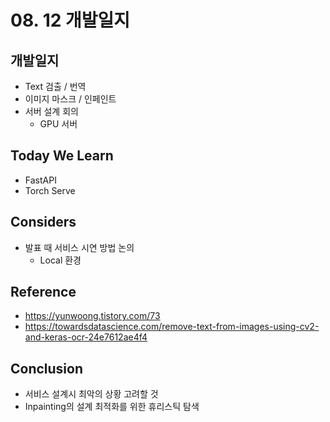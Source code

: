 # 08. 12 개발일지

## 개발일지

- Text 검출 / 번역
- 이미지 마스크 / 인페인트
- 서버 설계 회의
  - GPU 서버

## Today We Learn

- FastAPI
- Torch Serve

## Considers

- 발표 때 서비스 시연 방법 논의
  - Local 환경

## Reference

- https://yunwoong.tistory.com/73
- https://towardsdatascience.com/remove-text-from-images-using-cv2-and-keras-ocr-24e7612ae4f4

## Conclusion

- 서비스 설계시 최악의 상황 고려할 것
- Inpainting의 설계 최적화를 위한 휴리스틱 탐색
